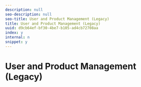 ```yaml
---
description: null
seo-description: null
seo-title: User and Product Management (Legacy)
title: User and Product Management (Legacy)
uuid: d9cb64ef-bf30-4be7-b105-ad4cb72708aa
index: y
internal: n
snippet: y
---
```


# User and Product Management (Legacy)

